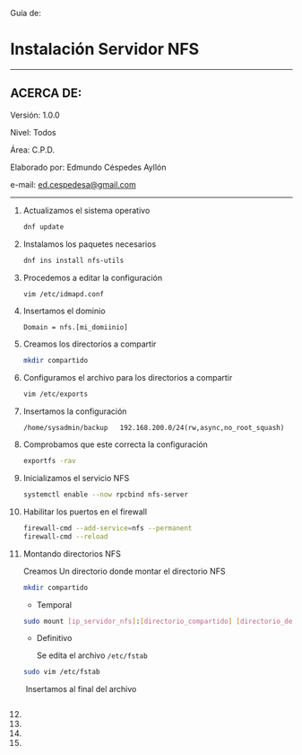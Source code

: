 Guía de:

# Instalación Servidor NFS

---

## ACERCA DE:

Versión: 1.0.0

Nivel: Todos

Área: C.P.D.

Elaborado por: Edmundo Céspedes Ayllón

e-mail: [ed.cespedesa@gmail.com](ed.cespedesa@gmail.com)

---

1. Actualizamos el sistema operativo

   ```bash
   dnf update
   ```

2. Instalamos los paquetes necesarios

   ```bash
   dnf ins install nfs-utils
   ```

3. Procedemos a editar la configuración

   ```bash
   vim /etc/idmapd.conf
   ```

4. Insertamos el dominio

   ```
   Domain = nfs.[mi_domiinio]
   ```

5. Creamos los directorios a compartir

   ```bash
   mkdir compartido
   ```

6. Configuramos el archivo para los directorios a compartir

   ```bash
   vim /etc/exports
   ```

7. Insertamos la configuración

   ```
   /home/sysadmin/backup   192.168.200.0/24(rw,async,no_root_squash)
   ```

8. Comprobamos que este correcta la configuración

   ```bash
   exportfs -rav
   ```

9. Inicializamos el servicio NFS

   ```bash
   systemctl enable --now rpcbind nfs-server
   ```

10. Habilitar los puertos en el firewall

    ```bash
    firewall-cmd --add-service=nfs --permanent
    firewall-cmd --reload
    ```

11. Montando directorios NFS

    Creamos Un directorio donde montar el directorio NFS

    ```bash
    mkdir compartido
    ```

    - Temporal

    ```bash
    sudo mount [ip_servidor_nfs]:[directorio_compartido] [directorio_destino]
    ```

    - Definitivo

      Se edita el archivo `/etc/fstab`

    ```bash
    sudo vim /etc/fstab
    ```

    ​	Insertamos al final del archivo

    ```
    
    ```

12. 

13. 

14. 

15. 

